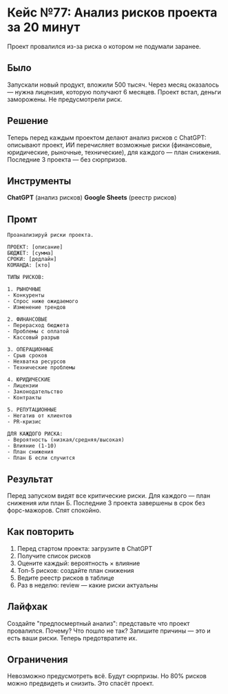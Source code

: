 # Кейс №77: Анализ рисков проекта за 20 минут

Проект провалился из-за риска о котором не подумали заранее.

## Было

Запускали новый продукт, вложили 500 тысяч. Через месяц оказалось — нужна лицензия, которую получают 6 месяцев. Проект встал, деньги заморожены. Не предусмотрели риск.

## Решение

Теперь перед каждым проектом делают анализ рисков с ChatGPT: описывают проект, ИИ перечисляет возможные риски (финансовые, юридические, рыночные, технические), для каждого — план снижения. Последние 3 проекта — без сюрпризов.

## Инструменты

**ChatGPT** (анализ рисков)
**Google Sheets** (реестр рисков)

## Промт

```
Проанализируй риски проекта.

ПРОЕКТ: [описание]
БЮДЖЕТ: [сумма]
СРОКИ: [дедлайн]
КОМАНДА: [кто]

ТИПЫ РИСКОВ:

1. РЫНОЧНЫЕ
- Конкуренты
- Спрос ниже ожидаемого
- Изменение трендов

2. ФИНАНСОВЫЕ
- Перерасход бюджета
- Проблемы с оплатой
- Кассовый разрыв

3. ОПЕРАЦИОННЫЕ
- Срыв сроков
- Нехватка ресурсов
- Технические проблемы

4. ЮРИДИЧЕСКИЕ
- Лицензии
- Законодательство
- Контракты

5. РЕПУТАЦИОННЫЕ
- Негатив от клиентов
- PR-кризис

ДЛЯ КАЖДОГО РИСКА:
- Вероятность (низкая/средняя/высокая)
- Влияние (1-10)
- План снижения
- План Б если случится
```

## Результат

Перед запуском видят все критические риски. Для каждого — план снижения или план Б. Последние 3 проекта завершены в срок без форс-мажоров. Спят спокойно.

## Как повторить

1. Перед стартом проекта: загрузите в ChatGPT
2. Получите список рисков
3. Оцените каждый: вероятность × влияние
4. Топ-5 рисков: создайте план снижения
5. Ведите реестр рисков в таблице
6. Раз в неделю: review — какие риски актуальны

## Лайфхак

Создайте "предпосмертный анализ": представьте что проект провалился. Почему? Что пошло не так? Запишите причины — это и есть ваши риски. Теперь предотвратите их.

## Ограничения

Невозможно предусмотреть всё. Будут сюрпризы. Но 80% рисков можно предвидеть и снизить. Это спасёт проект.
